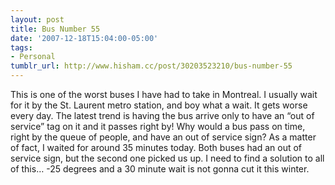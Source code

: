 ```yaml
---
layout: post
title: Bus Number 55
date: '2007-12-18T15:04:00-05:00'
tags:
- Personal
tumblr_url: http://www.hisham.cc/post/30203523210/bus-number-55
---
```

This is one of the worst buses I have had to take in Montreal. I usually wait for it by the St. Laurent metro station, and boy what a wait. It gets worse every day. The latest trend is having the bus arrive only to have an “out of service” tag on it and it passes right by! Why would a bus pass on time, right by the queue of people, and have an out of service sign? As a matter of fact, I waited for around 35 minutes today. Both buses had an out of service sign, but the second one picked us up. I need to find a solution to all of this… -25 degrees and a 30 minute wait is not gonna cut it this winter.
